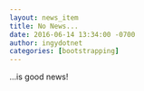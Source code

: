 ```yaml
---
layout: news_item
title: No News...
date: 2016-06-14 13:34:00 -0700
author: ingydotnet
categories: [bootstrapping]
---
```


...is good news!
